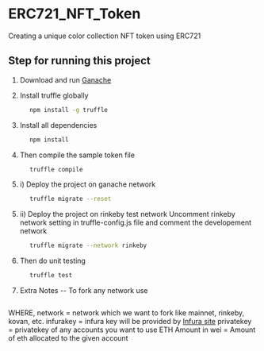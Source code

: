 # ERC721_NFT_Token

Creating a unique color collection NFT token using ERC721

## Step for running this project

1. Download and run [Ganache](https://www.trufflesuite.com/ganache)

2. Install truffle globally

```sh
      npm install -g truffle
```

3. Install all dependencies

```sh
      npm install
```

4. Then compile the sample token file

```sh
      truffle compile
```

5. i) Deploy the project on ganache network

```sh
      truffle migrate --reset
```

5. ii) Deploy the project on rinkeby test network
   Uncomment rinkeby network setting in truffle-config.js file and comment the developement network

```sh
      truffle migrate --network rinkeby
```

6. Then do unit testing

```sh
      truffle test
```

7. Extra Notes -- To fork any network use

```ganache-cli -f https://[network].infura.io/v3/infurakey --account="private key, ETH Amount in wei"

```

WHERE,
network = network which we want to fork like mainnet, rinkeby, kovan, etc.
infurakey = infura key will be provided by [Infura site](https://infura.io/)
privatekey = privatekey of any accounts you want to use
ETH Amount in wei = Amount of eth allocated to the given account
